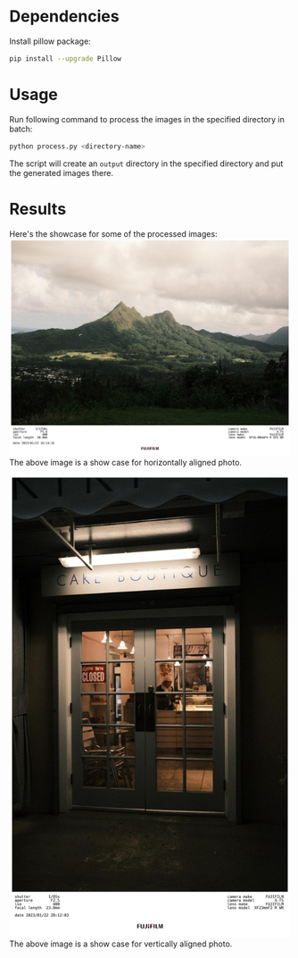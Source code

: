 # Dependencies

Install pillow package:
```bash
pip install --upgrade Pillow
```
# Usage

Run following command to process the images in the specified directory in batch:
```bash
python process.py <directory-name>
```
The script will create an `output` directory in the specified directory and put the generated images there.

# Results

Here's the showcase for some of the processed images:
![Horizontal image](./image/DSCF0157.JPG)
The above image is a show case for horizontally aligned photo.

![Vertical image](./image/DSCF0204.JPG)
The above image is a show case for vertically aligned photo.
